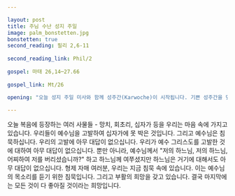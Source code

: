 ```yaml
---

layout: post
title: 주님 수난 성지 주일 
image: palm_bonstetten.jpg
bonstetten: true
second_reading: 필리 2,6-11
 
second_reading_link: Phil/2
 
gospel: 마태 26,14─27.66
 
gospel_link: Mt/26
 
opening: "오늘 성지 주일 미사와 함께 성주간(Karwoche)이 시작됩니다. 기쁜 성주간을 맞을 준비가 되셨나요? 지금이라도 늦지 않았습니다."

---
```

 

오늘 복음에 등장하는 여러 사물들 - 망치, 회초리, 십자가 등을 우리는 마음 속에 가지고 있습니다. 우리들이 예수님을 고발하여 십자가에 못 박은 것입니다. 그리고 예수님은 침묵하십니다. 우리의 고발에 아무 대답이 없으십니다. 우리가 예수 그리스도를 고발한 것에 대하여 아무 대답이 없으십니다. 뿐만 아니라, 예수님께서 "저의 하느님, 저의 하느님, 어찌하여 저를 버리셨습니까?" 하고 하느님께 여쭈셨지만 하느님은 거기에 대해서도 아무 대답이 없으십니다. 형제 자매 여러분, 우리는 지금 침묵 속에 있습니다. 이는 예수님의 목소리를 듣기 위한 침묵입니다. 그리고 부활의 희망을 갖고 있습니다. 결국 마지막에는 모든 것이 다 좋아질 것이라는 희망입니다.
